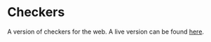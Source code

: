 # Checkers
A version of checkers for the web. A live version can be found [here](http://devonmcgrath.ca/checkers).
